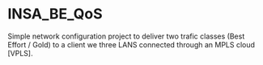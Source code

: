 # INSA_BE_QoS
Simple network configuration project to deliver two trafic classes (Best Effort / Gold) to a client we three LANS connected through an MPLS cloud [VPLS].
